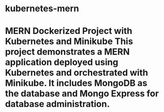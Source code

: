 # kubernetes-mern
# MERN Dockerized Project with Kubernetes and Minikube  This project demonstrates a MERN application deployed using Kubernetes and orchestrated with Minikube. It includes MongoDB as the database and Mongo Express for database administration.
